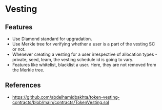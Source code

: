 # Vesting

## Features
* Use Diamond standard for upgradation.
* Use Merkle tree for verifying whether a user is a part of the vesting SC or not.
* Whenever creating a vesting for a user irrespective of allocation types - private, seed, team, the vesting schedule id is going to vary.
* Features like whitelist, blacklist a user. Here, they are not removed from the Merkle tree.

## References
* https://github.com/abdelhamidbakhta/token-vesting-contracts/blob/main/contracts/TokenVesting.sol
